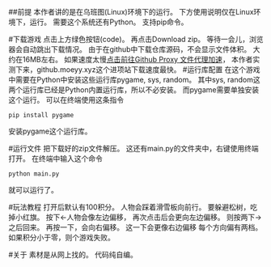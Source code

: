 ##前提
本作者讲的是在乌班图(Linux)环境下的运行。
下方使用说明仅在Linux环境下，运行。
需要这个系统还有Python。
支持pip命令。

#下载游戏
点击上方绿色按钮(code)。
再点击Download zip。
等待一会儿，浏览器会自动跳出下载情况。
由于在github中下载仓库源码，不会显示文件体积。
大约在16MB左右。
如果速度太慢[点击前往Github Proxy 文件代理加速](https://github.akams.cn/)，
本作者实测下来，github.moeyy.xyz这个进项站下载速度最快。
#运行库配置
在这个游戏中需要在Python中安装这些运行库pygame, sys, random。
其中sys, random这两个运行库已经是Python内置运行库，所以不必安装。
而pygame需要单独安装这个运行。
可以在终端使用这条指令
```shell
pip install pygame
```
安装pygame这个运行库。

#运行文件
把下载好的zip文件解压。
这还有main.py的文件夹中，右键使用终端打开。
在终端中输入这个命令
```shell
python main.py
```
就可以运行了。

#玩法教程
打开后默认有100积分。
人物会踩着滑雪板向前行。
要躲避松树，吃掉小红旗。
按下←人物会像左边偏移，
再次点击后会更向左边偏移。
则按两下→之后回来。
再按一下，会向右偏移。
这一下会更像右边偏移
每个方向偏有两档。
如果积分小于零，则个游戏失败。

#关于
素材是从网上找的。
代码纯自编。
